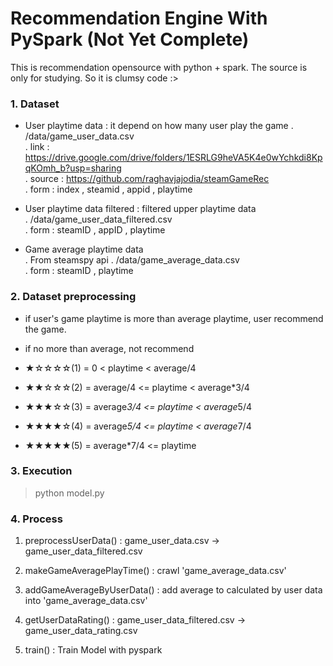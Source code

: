 # Recommendation Engine With PySpark (Not Yet Complete)

This is recommendation opensource with python + spark. The source is only for studying. So it is clumsy code :>


### 1. Dataset

- User playtime data : it depend on how many user play the game 
. /data/game_user_data.csv  
. link : https://drive.google.com/drive/folders/1ESRLG9heVA5K4e0wYchkdi8KpqKOmh_b?usp=sharing  
. source : https://github.com/raghavjajodia/steamGameRec  
. form : index , steamid , appid , playtime

- User playtime data filtered : filtered upper playtime data  
. /data/game_user_data_filtered.csv  
. form : steamID , appID , playtime  

- Game average playtime data  
. From steamspy api
. /data/game_average_data.csv  
. form : steamID , playtime



### 2. Dataset preprocessing

- if user's game playtime is more than average playtime, user recommend the game. 
- if no more than average, not recommend


- ★☆☆☆☆(1) = 0 < playtime < average/4
- ★★☆☆☆(2) = average/4 <= playtime < average*3/4 
- ★★★☆☆(3) = average*3/4 <= playtime < average*5/4
- ★★★★☆(4) = average*5/4 <= playtime < average*7/4
- ★★★★★(5) = average*7/4 <= playtime



### 3. Execution

> python model.py


### 4. Process

1. preprocessUserData() : game_user_data.csv -> game_user_data_filtered.csv
2. makeGameAveragePlayTime() : crawl 'game_average_data.csv'  
3. addGameAverageByUserData() : add average to calculated by user data into 'game_average_data.csv' 


3. getUserDataRating() : game_user_data_filtered.csv -> game_user_data_rating.csv
4. train() : Train Model with pyspark

